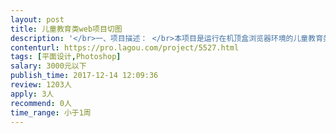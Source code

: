 ```yaml
---                
layout: post       
title: 儿童教育类web项目切图           
description: '</br>一、项目描述： </br>本项目是运行在机顶盒浏览器环境的儿童教育类的web系统，有固定的分辨率显示，大概十多个页面，需要设计统一风格的，活泼的，适合儿童教育主题的切图。具体需求可参考后续的产品文档。</br></br>二、主要功能点： </br>主要的功能是通过机顶盒浏览器播放视频或者音频+图片。 </br></br>三、可参考产品： </br>产品可参考我方提供的需求原型文档或者我司官方网站：http://www.imeihuan.com/index.php/Index/business.html，</br>另外也可参考各ott机顶盒比如小米盒子，荣耀盒子的儿童教育板块 </br></br>四、人员要求：</br> 1、能熟练使用photoshop等专业软件设计web或app项目的切图。</br> 2、有相关的儿童教育类切图设计经验，有收藏相关图片库者尤佳。</br> 3、良好的沟通能力、职业操守和契约精神。有结果导向的意识，善于独立解决问题。</br>'     
contenturl: https://pro.lagou.com/project/5527.html      
tags: [平面设计,Photoshop]            
salary: 3000元以下          
publish_time: 2017-12-14 12:09:36         
review: 1203人                   
apply: 3人                   
recommend: 0人                   
time_range: 小于1周              
---                 
```

